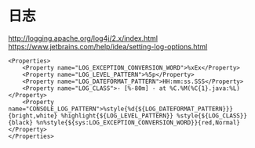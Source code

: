 # 日志
http://logging.apache.org/log4j/2.x/index.html
https://www.jetbrains.com/help/idea/setting-log-options.html

    <Properties>
        <Property name="LOG_EXCEPTION_CONVERSION_WORD">%xEx</Property>
        <Property name="LOG_LEVEL_PATTERN">%5p</Property>
        <Property name="LOG_DATEFORMAT_PATTERN">HH:mm:ss.SSS</Property>
        <Property name="LOG_CLASS">- [%-80m] - at %C.%M(%C{1}.java:%L)</Property>
        <Property name="CONSOLE_LOG_PATTERN">%style{%d{${LOG_DATEFORMAT_PATTERN}}}{bright,white} %highlight{${LOG_LEVEL_PATTERN}} %style{${LOG_CLASS}}{black} %n%style{${sys:LOG_EXCEPTION_CONVERSION_WORD}}{red,Normal}</Property>
    </Properties>

